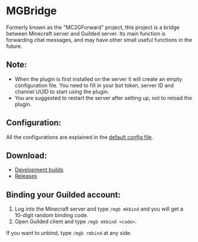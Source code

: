 # MGBridge
Formerly known as the "MC2GForward" project, this project is a bridge between Minecraft server and Guilded server. Its main function is forwarding chat messages, and may have other small useful functions in the future.
## Note:
- When the plugin is first installed on the server it will create an empty configuration file. You need to fill in your bot token, server ID and channel UUID to start using the plugin.
- You are suggested to restart the server after setting up, not to reload the plugin.
## Configuration:
All the configurations are explained in the [default config file](https://github.com/MCUmbrella/MGBridge/blob/main/src/main/resources/config.yml).
## Download:
- [Development builds](https://github.com/MCUmbrella/MGBridge/actions/workflows/maven.yml)
- [Releases](https://github.com/MCUmbrella/MGBridge/releases)
## Binding your Guilded account:
1. Log into the Minecraft server and type `/mgb mkbind` and you will get a 10-digit random binding code.
2. Open Guilded client and type `/mgb mkbind <code>`.

If you want to unbind, type `/mgb rmbind` at any side.
